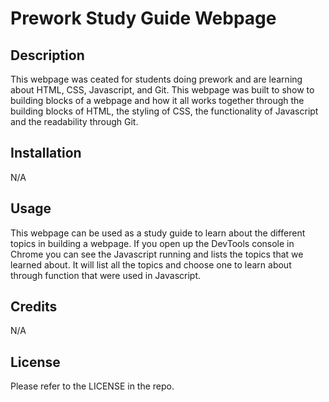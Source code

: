 # Prework Study Guide Webpage

## Description
This webpage was ceated for students doing prework and are learning about HTML, CSS, Javascript, and Git. This webpage was built to show to building blocks of a webpage and how it all works together through the building blocks of HTML, the styling of CSS, the functionality of Javascript and the readability through Git.


## Installation

N/A

## Usage

This webpage can be used as a study guide to learn about the different topics in building a webpage. If you open up the DevTools console in Chrome you can see the Javascript running and lists the topics that we learned about. It will list all the topics and choose one to learn about through function that were used in Javascript. 

## Credits

N/A

## License

Please refer to the LICENSE in the repo.

